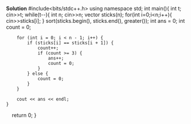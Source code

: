 **Solution**
 #include<bits/stdc++.h>
  using namespace std;
  int main(){
    int t;
    cin>>t;
    while(t--){
        int n;
        cin>>n;
        vector<int> sticks(n);
        for(int i=0;i<n;i++){
            cin>>sticks[i];
        }
        sort(sticks.begin(), sticks.end(), greater<int>());
        int ans = 0;
        int count = 0;

        for (int i = 0; i < n - 1; i++) {
            if (sticks[i] == sticks[i + 1]) {
                count++;
                if (count >= 3) {
                    ans++;
                    count = 0;
                }
            } else {
                count = 0;
            }
        }

        cout << ans << endl;
    }

    return 0;
}